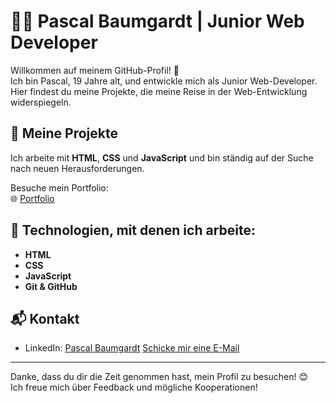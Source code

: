 # 👨‍💻 Pascal Baumgardt | Junior Web Developer

Willkommen auf meinem GitHub-Profil! 🎉  
Ich bin Pascal, 19 Jahre alt, und entwickle mich als Junior Web-Developer. Hier findest du meine Projekte, die meine Reise in der Web-Entwicklung widerspiegeln.

## 🚀 Meine Projekte

Ich arbeite mit **HTML**, **CSS** und **JavaScript** und bin ständig auf der Suche nach neuen Herausforderungen.

Besuche mein Portfolio:  
🌐 [Portfolio](https://devpascalb.github.io/portfolio/)

## 🔧 Technologien, mit denen ich arbeite:
- **HTML**
- **CSS**
- **JavaScript**
- **Git & GitHub**

## 📬 Kontakt

- LinkedIn: [Pascal Baumgardt](https://www.linkedin.com/in/pascal-baumgardt-861b11294/)
  [Schicke mir eine E-Mail](mailto:baumgardtpascal4@gmail.com)

---

Danke, dass du dir die Zeit genommen hast, mein Profil zu besuchen! 😊  
Ich freue mich über Feedback und mögliche Kooperationen! 
